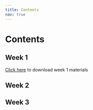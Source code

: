 ```yaml
---
title: Contents
nav: true
---
```


# Contents



## Week 1

[Click here](https://minhaskamal.github.io/DownGit/#/home?url=https://github.com/3ieimpactinc/3ie-training/tree/master/materials/week1) to download week 1 materials

## Week 2


## Week 3
